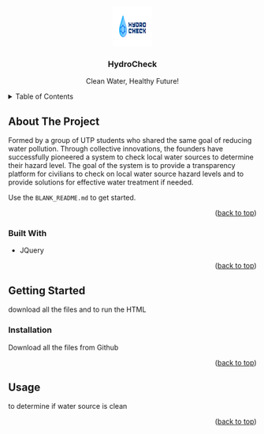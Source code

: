 <a id="readme-top"></a>

<br />
<div align="center">
  <a href="https://github.com/othneildrew/Best-README-Template">
    <img src="logo.png" alt="Logo" width="80" height="80">
  </a>

  <h3 align="center">HydroCheck</h3>

  <p align="center">
    Clean Water, Healthy Future!
    <br />
  </p>
</div>

<details>
  <summary>Table of Contents</summary>
  <ol>
    <li>
      <a href="#about-the-project">HydroCheck</a>
      <ul>
        <li><a href="#built-with">Built With</a></li>
      </ul>
    </li>
    <li>
      <a href="#getting-started">Getting Started</a>
      <ul>
        <li><a href="#installation">Installation</a></li>
      </ul>
    </li>
    <li><a href="#usage">Usage</a></li>
    <li><a href="#contributing">Contributing</a></li>
    <li><a href="#contact">Contact</a></li>
    <li><a href="#acknowledgments">Acknowledgments</a></li>
  </ol>
</details>




## About The Project

Formed by a group of UTP students who shared the same goal of reducing water pollution.  Through collective innovations, the founders have successfully pioneered a system to check local water sources to determine their hazard level.
The goal of the system is to provide a transparency platform for civilians to check on local water source hazard levels and to provide solutions for effective water treatment if needed. 



Use the `BLANK_README.md` to get started.

<p align="right">(<a href="#readme-top">back to top</a>)</p>



### Built With
* JQuery

<p align="right">(<a href="#readme-top">back to top</a>)</p>

## Getting Started
 download all the files and to run the HTML

### Installation

Download all the files from Github


<p align="right">(<a href="#readme-top">back to top</a>)</p>



<!-- USAGE EXAMPLES -->
## Usage


to determine if water source is clean

<p align="right">(<a href="#readme-top">back to top</a>)</p>













